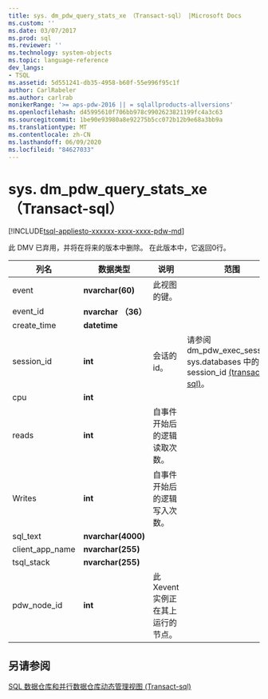 ```yaml
---
title: sys. dm_pdw_query_stats_xe （Transact-sql） |Microsoft Docs
ms.custom: ''
ms.date: 03/07/2017
ms.prod: sql
ms.reviewer: ''
ms.technology: system-objects
ms.topic: language-reference
dev_langs:
- TSQL
ms.assetid: 5d551241-db35-4958-b60f-55e996f95c1f
author: CarlRabeler
ms.author: carlrab
monikerRange: '>= aps-pdw-2016 || = sqlallproducts-allversions'
ms.openlocfilehash: d45995610f706bb978c9902623821199fc4a3c63
ms.sourcegitcommit: 1be90e93980a8e92275b5cc072b12b9e68a3bb9a
ms.translationtype: MT
ms.contentlocale: zh-CN
ms.lasthandoff: 06/09/2020
ms.locfileid: "84627033"
---
```

# <a name="sysdm_pdw_query_stats_xe-transact-sql"></a>sys. dm_pdw_query_stats_xe （Transact-sql）
[!INCLUDE[tsql-appliesto-xxxxxx-xxxx-xxxx-pdw-md](../../includes/tsql-appliesto-xxxxxx-xxxx-xxxx-pdw-md.md)]

  此 DMV 已弃用，并将在将来的版本中删除。 在此版本中，它返回0行。  
  
|列名|数据类型|说明|范围|  
|-----------------|---------------|-----------------|-----------|  
|event|**nvarchar(60)**|此视图的键。||  
|event_id|**nvarchar （36）**|||  
|create_time|**datetime**|||  
|session_id|**int**|会话的 id。|请参阅 dm_pdw_exec_sessions sys.databases 中的 session_id [&#40;transact-sql&#41;](../../relational-databases/system-dynamic-management-views/sys-dm-pdw-exec-sessions-transact-sql.md)。|  
|cpu|**int**|||  
|reads|**int**|自事件开始后的逻辑读取次数。||  
|Writes|**int**|自事件开始后的逻辑写入次数。||  
|sql_text|**nvarchar(4000)**|||  
|client_app_name|**nvarchar(255)**|||  
|tsql_stack|**nvarchar(255)**|||  
|pdw_node_id|**int**|此 Xevent 实例正在其上运行的节点。|  
  
## <a name="see-also"></a>另请参阅  
 [SQL 数据仓库和并行数据仓库动态管理视图 &#40;Transact-sql&#41;](../../relational-databases/system-dynamic-management-views/sql-and-parallel-data-warehouse-dynamic-management-views.md)  
  
  
